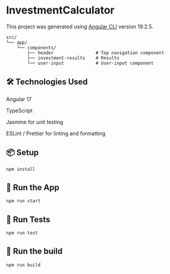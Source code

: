 # InvestmentCalculator

This project was generated using [Angular CLI](https://github.com/angular/angular-cli) version 19.2.5.

```
src/
└── app/
    └── components/
        ├── header                # Top navigation component
        ├── investment-results    # Results
        └── user-input            # User-input component

```
## 🛠 Technologies Used
Angular 17

TypeScript

Jasmine for unit testing

ESLint / Prettier for linting and formatting

## 📦 Setup

```bash
npm install
```

## 🚀 Run the App

```bash
npm run start
```

## 🧪 Run Tests

```bash
npm run test
```

## 🚀 Run the build

```bash
npm run build
```
